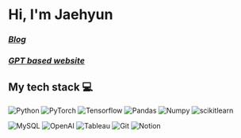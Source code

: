 <h1> Hi, I'm Jaehyun </h1>

<p>
  <em>
    <h3> 
      <a href="https://highllight.tistory.com">
        Blog
      </a>
    </h3>
  </em>
  <em>
  <h3>
    <a href="https://www.momentoushistory.com">
      GPT based website
    </a>
  </h3>
    </em>
  </em>
</p>

<h2> My tech stack 💻 </h2>

![Python](https://img.shields.io/badge/-Python-3776AB?style=for-the-badge&logo=Python&logoColor=ffffff)
![PyTorch](https://img.shields.io/badge/-PyTorch-EE4C2C?style=for-the-badge&logo=PyTorch&logoColor=ffffff)
![Tensorflow](https://img.shields.io/badge/-Tensorflow-FF6F00?style=for-the-badge&logo=Tensorflow&logoColor=ffffff)
![Pandas](https://img.shields.io/badge/-Pandas-150458?style=for-the-badge&logo=Pandas&logoColor=ffffff)
![Numpy](https://img.shields.io/badge/-Numpy-013243?style=for-the-badge&logo=Numpy&logoColor=ffffff)
![scikitlearn](https://img.shields.io/badge/-scikitlearn-F7931E?style=for-the-badge&logo=scikitlearn&logoColor=ffffff)


![MySQL](https://img.shields.io/badge/-MySQL-4479A1?style=for-the-badge&logo=MySQL&logoColor=ffffff)
![OpenAI](https://img.shields.io/badge/-OpenAI-412991?style=for-the-badge&logo=OpenAI&logoColor=ffffff)
![Tableau](https://img.shields.io/badge/-Tableau-E97627?style=for-the-badge&logo=Tableau&logoColor=ffffff)
![Git](https://img.shields.io/badge/-Git-F05032?style=for-the-badge&logo=Git&logoColor=ffffff)
![Notion](https://img.shields.io/badge/-Notion-000000?style=for-the-badge&logo=Notion&logoColor=ffffff)

